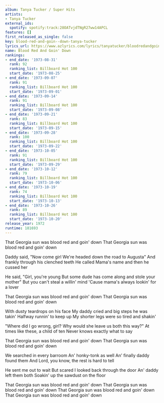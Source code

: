```yaml
---
album: Tanya Tucker / Super Hits
artists:
- Tanya Tucker
external_ids:
  spotify: spotify:track:28OATvjdTNgR27ww14APCL
features: []
first_released_as_single: false
key: blood-red-and-goin--down-tanya-tucker
lyrics_url: https://www.azlyrics.com/lyrics/tanyatucker/bloodredandgoindown.html
name: Blood Red And Goin' Down
rankings:
- end_date: '1973-08-31'
  rank: 92
  ranking_list: Billboard Hot 100
  start_date: '1973-08-25'
- end_date: '1973-09-07'
  rank: 91
  ranking_list: Billboard Hot 100
  start_date: '1973-09-01'
- end_date: '1973-09-14'
  rank: 91
  ranking_list: Billboard Hot 100
  start_date: '1973-09-08'
- end_date: '1973-09-21'
  rank: 83
  ranking_list: Billboard Hot 100
  start_date: '1973-09-15'
- end_date: '1973-09-28'
  rank: 100
  ranking_list: Billboard Hot 100
  start_date: '1973-09-22'
- end_date: '1973-10-05'
  rank: 91
  ranking_list: Billboard Hot 100
  start_date: '1973-09-29'
- end_date: '1973-10-12'
  rank: 79
  ranking_list: Billboard Hot 100
  start_date: '1973-10-06'
- end_date: '1973-10-19'
  rank: 74
  ranking_list: Billboard Hot 100
  start_date: '1973-10-13'
- end_date: '1973-10-26'
  rank: 89
  ranking_list: Billboard Hot 100
  start_date: '1973-10-20'
release_year: 1972
runtime: 181693
---
```

That Georgia sun was blood red and goin' down
That Georgia sun was blood red and goin' down

Daddy said, "Now come girl
We're headed down the road to Augusta"
And frankly through his clenched teeth
He called Mama's name and then he cussed her

He said, "Girl, you're young
But some dude has come along and stole your mother"
But you can't steal a willin' mind
'Cause mama's always lookin' for a lover

That Georgia sun was blood red and goin' down
That Georgia sun was blood red and goin' down

With dusty teardrops on his face
My daddy cried and big steps he was takin'
Halfway runnin' to keep up
My shorter legs were so tired and shakin'

"Where did I go wrong, girl?
Why would she leave us both this way?"
At times like these, a child of ten
Never knows exactly what to say

That Georgia sun was blood red and goin' down
That Georgia sun was blood red and goin' down

We searched in every barroom
An' honky-tonk as well
An' finally daddy found them
And Lord, you know, the rest is hard to tell

He sent me out to wait
But scared I looked back through the door
An' daddy left them both
Soakin' up the sawdust on the floor

That Georgia sun was blood red and goin' down
That Georgia sun was blood red and goin' down
That Georgia sun was blood red and goin' down
That Georgia sun was blood red and goin' down
